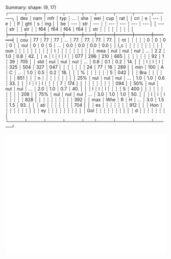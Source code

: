 Summary:
shape: (9, 17)
┌─────┬─────┬─────┬─────┬───┬─────┬─────┬─────┬─────┐
│ des ┆ nam ┆ mfr ┆ typ ┆ … ┆ she ┆ wei ┆ cup ┆ rat │
│ cri ┆ e   ┆ --- ┆ e   ┆   ┆ lf  ┆ ght ┆ s   ┆ ing │
│ be  ┆ --- ┆ str ┆ --- ┆   ┆ --- ┆ --- ┆ --- ┆ --- │
│ --- ┆ str ┆     ┆ str ┆   ┆ f64 ┆ f64 ┆ f64 ┆ f64 │
│ str ┆     ┆     ┆     ┆   ┆     ┆     ┆     ┆     │
╞═════╪═════╪═════╪═════╪═══╪═════╪═════╪═════╪═════╡
│ cou ┆ 77  ┆ 77  ┆ 77  ┆ … ┆ 77. ┆ 77. ┆ 77. ┆ 77. │
│ nt  ┆     ┆     ┆     ┆   ┆ 0   ┆ 0   ┆ 0   ┆ 0   │
│ nul ┆ 0   ┆ 0   ┆ 0   ┆ … ┆ 0.0 ┆ 0.0 ┆ 0.0 ┆ 0.0 │
│ l_c ┆     ┆     ┆     ┆   ┆     ┆     ┆     ┆     │
│ oun ┆     ┆     ┆     ┆   ┆     ┆     ┆     ┆     │
│ t   ┆     ┆     ┆     ┆   ┆     ┆     ┆     ┆     │
│ mea ┆ nul ┆ nul ┆ nul ┆ … ┆ 2.2 ┆ 1.0 ┆ 0.8 ┆ 42. │
│ n   ┆ l   ┆ l   ┆ l   ┆   ┆ 077 ┆ 296 ┆ 210 ┆ 665 │
│     ┆     ┆     ┆     ┆   ┆ 92  ┆ 1   ┆ 39  ┆ 705 │
│ std ┆ nul ┆ nul ┆ nul ┆ … ┆ 0.8 ┆ 0.1 ┆ 0.2 ┆ 14. │
│     ┆ l   ┆ l   ┆ l   ┆   ┆ 325 ┆ 504 ┆ 327 ┆ 047 │
│     ┆     ┆     ┆     ┆   ┆ 24  ┆ 77  ┆ 16  ┆ 289 │
│ min ┆ 100 ┆ A   ┆ C   ┆ … ┆ 1.0 ┆ 0.5 ┆ 0.2 ┆ 18. │
│     ┆ %   ┆     ┆     ┆   ┆     ┆     ┆ 5   ┆ 042 │
│     ┆ Bra ┆     ┆     ┆   ┆     ┆     ┆     ┆ 851 │
│     ┆ n   ┆     ┆     ┆   ┆     ┆     ┆     ┆     │
│ 25% ┆ nul ┆ nul ┆ nul ┆ … ┆ 1.0 ┆ 1.0 ┆ 0.6 ┆ 33. │
│     ┆ l   ┆ l   ┆ l   ┆   ┆     ┆     ┆ 7   ┆ 174 │
│     ┆     ┆     ┆     ┆   ┆     ┆     ┆     ┆ 094 │
│ 50% ┆ nul ┆ nul ┆ nul ┆ … ┆ 2.0 ┆ 1.0 ┆ 0.7 ┆ 40. │
│     ┆ l   ┆ l   ┆ l   ┆   ┆     ┆     ┆ 5   ┆ 400 │
│     ┆     ┆     ┆     ┆   ┆     ┆     ┆     ┆ 208 │
│ 75% ┆ nul ┆ nul ┆ nul ┆ … ┆ 3.0 ┆ 1.0 ┆ 1.0 ┆ 50. │
│     ┆ l   ┆ l   ┆ l   ┆   ┆     ┆     ┆     ┆ 828 │
│     ┆     ┆     ┆     ┆   ┆     ┆     ┆     ┆ 392 │
│ max ┆ Whe ┆ R   ┆ H   ┆ … ┆ 3.0 ┆ 1.5 ┆ 1.5 ┆ 93. │
│     ┆ ati ┆     ┆     ┆   ┆     ┆     ┆     ┆ 704 │
│     ┆ es  ┆     ┆     ┆   ┆     ┆     ┆     ┆ 912 │
│     ┆ Hon ┆     ┆     ┆   ┆     ┆     ┆     ┆     │
│     ┆ ey  ┆     ┆     ┆   ┆     ┆     ┆     ┆     │
│     ┆ Gol ┆     ┆     ┆   ┆     ┆     ┆     ┆     │
│     ┆ d   ┆     ┆     ┆   ┆     ┆     ┆     ┆     │
└─────┴─────┴─────┴─────┴───┴─────┴─────┴─────┴─────┘

![cereal](cereal.png)

